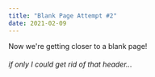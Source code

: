 ```yaml
---
title: "Blank Page Attempt #2"
date: 2021-02-09
---
```


Now we're getting closer to a blank page!

###### if only I could get rid of that header...
